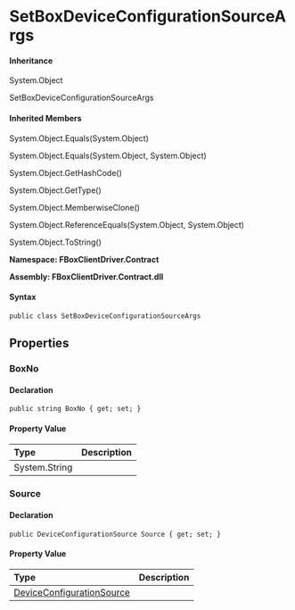 # SetBoxDeviceConfigurationSourceArgs

#### Inheritance

System.Object

SetBoxDeviceConfigurationSourceArgs

#### Inherited Members

System.Object.Equals\(System.Object\)

System.Object.Equals\(System.Object, System.Object\)

System.Object.GetHashCode\(\)

System.Object.GetType\(\)

System.Object.MemberwiseClone\(\)

System.Object.ReferenceEquals\(System.Object, System.Object\)

System.Object.ToString\(\)

**Namespace: FBoxClientDriver.Contract**

**Assembly: FBoxClientDriver.Contract.dll**

#### Syntax <a id="FBoxClientDriver_Contract_SetBoxDeviceConfigurationSourceArgs_syntax"></a>

```text
public class SetBoxDeviceConfigurationSourceArgs
```

## Properties <a id="properties"></a>

### BoxNo <a id="FBoxClientDriver_Contract_SetBoxDeviceConfigurationSourceArgs_BoxNo"></a>

#### Declaration

```text
public string BoxNo { get; set; }
```

#### Property Value

| Type | Description |
| :--- | :--- |
| System.String |  |

### Source <a id="FBoxClientDriver_Contract_SetBoxDeviceConfigurationSourceArgs_Source"></a>

#### Declaration

```text
public DeviceConfigurationSource Source { get; set; }
```

#### Property Value

| Type | Description |
| :--- | :--- |
| [DeviceConfigurationSource](https://docs.flexem.net/fbox/zh-cn/sdk/FBoxClientDriver.Contract.BoxEnum.DeviceConfigurationSource.html) |  |

